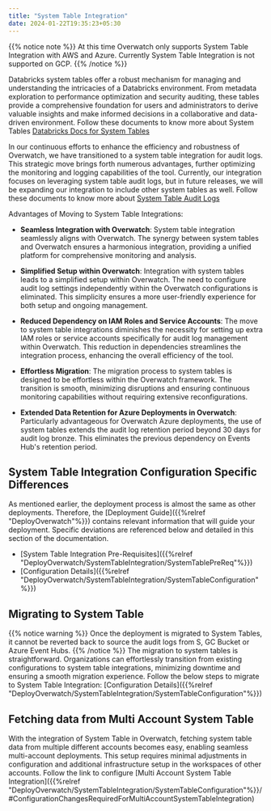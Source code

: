 ```yaml
---
title: "System Table Integration"
date: 2024-01-22T19:35:23+05:30
---
```


{{% notice note %}}
At this time Overwatch only supports System Table Integration with AWS and Azure. 
Currently System Table Integration is not supported on GCP.
{{% /notice %}}

Databricks system tables offer a robust mechanism for managing and understanding the intricacies of a Databricks 
environment. From metadata exploration to performance optimization and security auditing, these tables provide a 
comprehensive foundation for users and administrators to derive valuable insights and make informed decisions in a 
collaborative and data-driven environment. Follow these documents to know more about System Tables 
[Databricks Docs for System Tables](https://docs.databricks.com/en/administration-guide/system-tables/index.html)

In our continuous efforts to enhance the efficiency and robustness of Overwatch, we have transitioned to a 
system table integration for audit logs. This strategic move brings forth numerous advantages, further optimizing the 
monitoring and logging capabilities of the tool. Currently, our integration focuses on leveraging system table 
audit logs, but in future releases, we will be expanding our integration to include other system tables as well. Follow 
these documents to know more about 
[System Table Audit Logs](https://docs.databricks.com/en/administration-guide/system-tables/audit-logs.html)

Advantages of Moving to System Table Integrations: 

* **Seamless Integration with Overwatch**:
System table integration seamlessly aligns with Overwatch.
The synergy between system tables and Overwatch ensures a harmonious integration, providing a unified platform for 
comprehensive monitoring and analysis.

* **Simplified Setup within Overwatch**:
Integration with system tables leads to a simplified setup within Overwatch. The need to configure audit log settings 
independently within the Overwatch configurations is eliminated. This simplicity ensures a more user-friendly experience
for both setup and ongoing management. 

* **Reduced Dependency on IAM Roles and Service Accounts**:
The move to system table integrations diminishes the necessity for setting up extra IAM roles or service accounts 
specifically for audit log management within Overwatch. This reduction in dependencies streamlines the integration 
process, enhancing the overall efficiency of the tool.

* **Effortless Migration**:
The migration process to system tables is designed to be effortless within the Overwatch framework. 
The transition is smooth, minimizing disruptions and ensuring continuous monitoring capabilities 
without requiring extensive reconfigurations.

* **Extended Data Retention for Azure Deployments in Overwatch**:
Particularly advantageous for Overwatch Azure deployments, the use of system tables extends the 
audit log retention period beyond 30 days for audit log bronze. This eliminates the previous dependency on Events Hub's
retention period.

## System Table Integration Configuration Specific Differences
As mentioned earlier, the deployment process is almost the same as other deployments. Therefore, the
[Deployment Guide]({{%relref "DeployOverwatch"%}}) contains relevant information that will guide your deployment. 
Specific deviations are referenced below and detailed in this section of the documentation.

* [System Table Integration Pre-Requisites]({{%relref "DeployOverwatch/SystemTableIntegration/SystemTablePreReq"%}})
* [Configuration Details]({{%relref "DeployOverwatch/SystemTableIntegration/SystemTableConfiguration"%}})

## Migrating to System Table

{{% notice warning %}}
Once the deployment is migrated to System Tables, it cannot be reverted back to source the audit logs from S, GC Bucket
or Azure Event Hubs.
{{% /notice %}}
The migration to system tables is straightforward. Organizations can effortlessly transition from existing 
configurations to system table integrations, minimizing downtime and ensuring a smooth migration experience.
Follow the below steps to migrate to System Table Integration: 
[Configuration Details]({{%relref "DeployOverwatch/SystemTableIntegration/SystemTableConfiguration"%}})

## Fetching data from Multi Account System Table  

With the integration of System Table in Overwatch, fetching system table data from multiple different accounts 
becomes easy, enabling seamless multi-account deployments. This setup requires minimal adjustments in 
configuration and additional infrastructure setup in the workspaces of other accounts.
Follow the link to configure 
[Multi Account System Table Integration]({{%relref "DeployOverwatch/SystemTableIntegration/SystemTableConfiguration"%}}/#ConfigurationChangesRequiredForMultiAccountSystemTableIntegration)